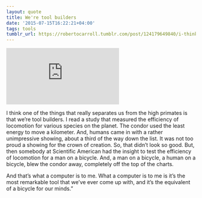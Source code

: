 ```yaml
---
layout: quote
title: We're tool builders
date: '2015-07-15T16:22:21+04:00'
tags: tools
tumblr_url: https://robertocarroll.tumblr.com/post/124179649840/i-think-one-of-the-things-that-really-separates-us
---
```

<div class="embed-container">
  <iframe src="https://www.youtube.com/embed/6kalMB8jDnY" frameborder="0" gesture="media" allowfullscreen></iframe>
</div>

<p>I think one of the things that really separates us from the high primates is that we’re tool builders. I read a study that measured the efficiency of locomotion for various species on the planet. The condor used the least energy to move a kilometer. And, humans came in with a rather unimpressive showing, about a third of the way down the list. It was not too proud a showing for the crown of creation. So, that didn’t look so good. But, then somebody at Scientific American had the insight to test the efficiency of locomotion for a man on a bicycle. And, a man on a bicycle, a human on a bicycle, blew the condor away, completely off the top of the charts.</p>

<p>And that’s what a computer is to me. What a computer is to me is it’s the most remarkable tool that we’ve ever come up with, and it’s the equivalent of a bicycle for our minds.”</p>
